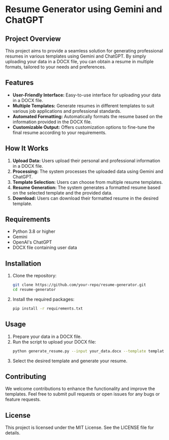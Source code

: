 # Resume Generator using Gemini and ChatGPT

## Project Overview

This project aims to provide a seamless solution for generating professional resumes in various templates using Gemini and ChatGPT. By simply uploading your data in a DOCX file, you can obtain a resume in multiple formats, tailored to your needs and preferences.

## Features

- **User-Friendly Interface:** Easy-to-use interface for uploading your data in a DOCX file.
- **Multiple Templates:** Generate resumes in different templates to suit various job applications and professional standards.
- **Automated Formatting:** Automatically formats the resume based on the information provided in the DOCX file.
- **Customizable Output:** Offers customization options to fine-tune the final resume according to your requirements.

## How It Works

1. **Upload Data:** Users upload their personal and professional information in a DOCX file.
2. **Processing:** The system processes the uploaded data using Gemini and ChatGPT.
3. **Template Selection:** Users can choose from multiple resume templates.
4. **Resume Generation:** The system generates a formatted resume based on the selected template and the provided data.
5. **Download:** Users can download their formatted resume in the desired template.

## Requirements

- Python 3.8 or higher
- Gemini
- OpenAI's ChatGPT
- DOCX file containing user data

## Installation

1. Clone the repository:
    ```bash
    git clone https://github.com/your-repo/resume-generator.git
    cd resume-generator
    ```
2. Install the required packages:
    ```bash
    pip install -r requirements.txt
    ```

## Usage

1. Prepare your data in a DOCX file.
2. Run the script to upload your DOCX file:
    ```bash
    python generate_resume.py --input your_data.docx --template template_name
    ```
3. Select the desired template and generate your resume.

## Contributing

We welcome contributions to enhance the functionality and improve the templates. Feel free to submit pull requests or open issues for any bugs or feature requests.

## License

This project is licensed under the MIT License. See the LICENSE file for details.
